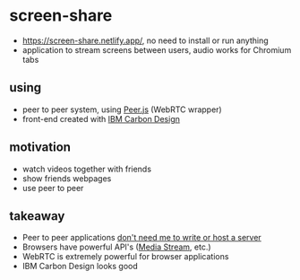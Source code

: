 # screen-share
- https://screen-share.netlify.app/, no need to install or run anything
- application to stream screens between users, audio works for Chromium tabs

## using
- peer to peer system, using [Peer.js](https://peerjs.com/) (WebRTC wrapper)
- front-end created with [IBM Carbon Design](https://www.carbondesignsystem.com/)

## motivation
- watch videos together with friends 
- show friends webpages
- use peer to peer


## takeaway
   - Peer to peer applications <ins>don't need me to write or host a server</ins>
   - Browsers have powerful API's ([Media Stream](https://developer.mozilla.org/en-US/docs/Web/API/MediaStream), etc.)
   - WebRTC is extremely powerful for browser applications
   - IBM Carbon Design looks good